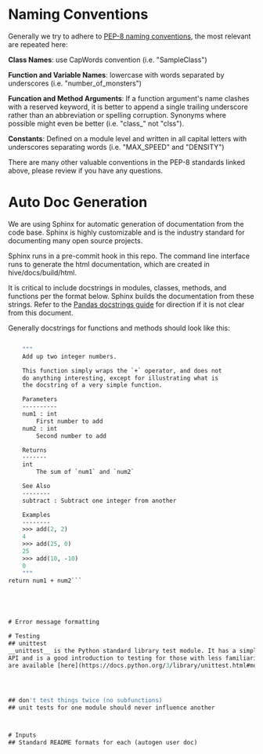 # Naming Conventions
Generally we try to adhere to [PEP-8 naming conventions](https://www.python.org/dev/peps/pep-0008/#naming-conventions),
the most relevant are repeated here:

__Class Names__: use CapWords convention (i.e. "SampleClass")

__Function and Variable Names__: lowercase with words separated by underscores 
(i.e. "number_of_monsters")

__Funcation and Method Arguments__: If a function argument's name clashes with a
reserved keyword, it is better to append a single trailing underscore rather 
than an abbreviation or spelling corruption. Synonyms where possible might even
be better (i.e. "class_" not "clss").

__Constants__: Defined on a module level and written in all capital letters with
underscores separating words (i.e. "MAX_SPEED" and "DENSITY")

There are many other valuable conventions in the PEP-8 standards linked above, 
please review if you have any questions.


# Auto Doc Generation
We are using Sphinx for automatic generation of documentation from the code base.
Sphinx is highly customizable and is the industry standard for documenting many
open source projects.

Sphinx runs in a pre-commit hook in this repo. The command line interface runs to 
generate the html documentation, which are created in hive/docs/build/html.

It is critical to include docstrings in modules, classes, methods, and functions
per the format below. Sphinx builds the documentation from these strings. Refer to the [Pandas docstrings guide](https://pandas.pydata.org/pandas-docs/stable/development/contributing_docstring.html)
for direction if it is not clear from this document.

Generally docstrings for functions and methods should look like this:

```def add(num1, num2):

    """
    Add up two integer numbers.

    This function simply wraps the `+` operator, and does not
    do anything interesting, except for illustrating what is
    the docstring of a very simple function.

    Parameters
    ----------
    num1 : int
        First number to add
    num2 : int
        Second number to add

    Returns
    -------
    int
        The sum of `num1` and `num2`

    See Also
    --------
    subtract : Subtract one integer from another

    Examples
    --------
    >>> add(2, 2)
    4
    >>> add(25, 0)
    25
    >>> add(10, -10)
    0
    """
return num1 + num2```





# Error message formatting

# Testing
## unittest
__unittest__ is the Python standard library test module. It has a simple
API and is a good introduction to testing for those with less familiarity. Docs 
are available [here](https://docs.python.org/3/library/unittest.html#module-unittest).




## don't test things twice (no subfunctions)
## unit tests for one module should never influence another



# Inputs
## Standard README formats for each (autogen user doc)
